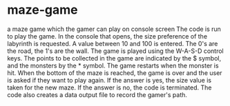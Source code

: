# maze-game
a maze game which the gamer can play on console screen 
The code is run to play the game. In the console that opens, the size preference of the labyrinth is requested. A value between 10 and 100 is entered. The 0's are the road, the 1's are the wall. The game is played using the W-A-S-D control keys. The points to be collected in the game are indicated by the $ symbol, and the monsters by the * symbol. The game restarts when the monster is hit. When the bottom of the maze is reached, the game is over and the user is asked if they want to play again. If the answer is yes, the size value is taken for the new maze. If the answer is no, the code is terminated.
The code also creates a data output file to record the gamer's path.
